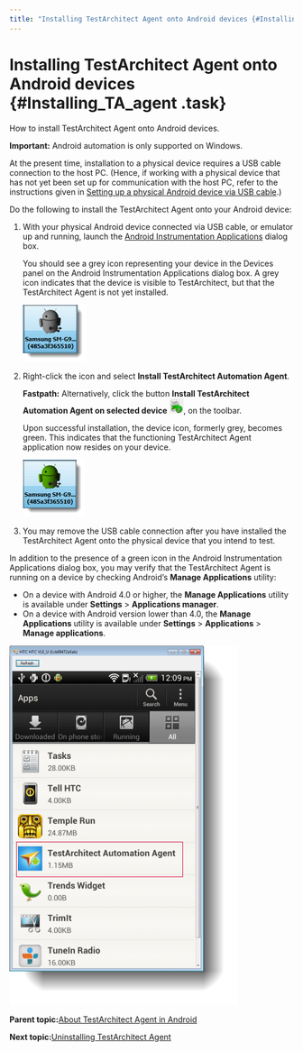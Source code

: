 ```yaml
---
title: "Installing TestArchitect Agent onto Android devices {#InstallingTAagent .task}"
---
```


# Installing TestArchitect Agent onto Android devices {#Installing_TA_agent .task}

How to install TestArchitect Agent onto Android devices.

**Important:** Android automation is only supported on Windows.

At the present time, installation to a physical device requires a USB cable connection to the host PC. \(Hence, if working with a physical device that has not yet been set up for communication with the host PC, refer to the instructions given in [Setting up a physical Android device via USB cable](Setting_up_physical_device_usb.md).\)

Do the following to install the TestArchitect Agent onto your Android device:

1.  With your physical Android device connected via USB cable, or emulator up and running, launch the [Android Instrumentation Applications](Android_Instrumentation_tool.md) dialog box.

    You should see a grey icon representing your device in the Devices panel on the Android Instrumentation Applications dialog box. A grey icon indicates that the device is visible to TestArchitect, but that the TestArchitect Agent is not yet installed.

    ![](../Images/android_9.png)

2.  Right-click the icon and select **Install TestArchitect Automation Agent**.

    **Fastpath:** Alternatively, click the button **Install TestArchitect Automation Agent on selected device** ![](../Images/android_installing_TA_agent_btn.png), on the toolbar.

    Upon successful installation, the device icon, formerly grey, becomes green. This indicates that the functioning TestArchitect Agent application now resides on your device.

    ![](../Images/android_10.png)

3.  You may remove the USB cable connection after you have installed the TestArchitect Agent onto the physical device that you intend to test.


In addition to the presence of a green icon in the Android Instrumentation Applications dialog box, you may verify that the TestArchitect Agent is running on a device by checking Android’s **Manage Applications** utility:

-   On a device with Android 4.0 or higher, the **Manage Applications** utility is available under **Settings** \> **Applications manager**.
-   On a device with Android version lower than 4.0, the **Manage Applications** utility is available under **Settings** \> **Applications** \> **Manage applications**.

![](../Images/android_11.png)

**Parent topic:**[About TestArchitect Agent in Android](../../Android/Topics/Android_TA_agent.md)

**Next topic:**[Uninstalling TestArchitect Agent](../../Android/Topics/Android_TA_agent_uninstalling.md)

